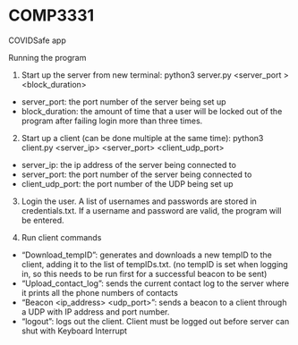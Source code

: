 # COMP3331

COVIDSafe app

Running the program
1. Start up the server from new terminal:
python3 server.py <server_port > <block_duration>
- server_port: the port number of the server being set up
- block_duration: the amount of time that a user will be locked out of the program
after failing login more than three times.

2. Start up a client (can be done multiple at the same time):
python3 client.py <server_ip> <server_port> <client_udp_port>
- server_ip: the ip address of the server being connected to
- server_port: the port number of the server being connected to
- client_udp_port: the port number of the UDP being set up

3. Login the user. A list of usernames and passwords are stored in credentials.txt. If a username and password are valid, the program will be entered.

4. Run client commands
- “Download_tempID”: generates and downloads a new tempID to the client,
adding it to the list of tempIDs.txt. (no tempID is set when logging in, so this
needs to be run first for a successful beacon to be sent)
- “Upload_contact_log”: sends the current contact log to the server where it
prints all the phone numbers of contacts
- “Beacon <ip_address> <udp_port>”: sends a beacon to a client through a
UDP with IP address and port number.
- “logout”: logs out the client. Client must be logged out before server can shut
with Keyboard Interrupt
